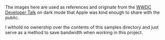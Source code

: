 The images here are used as references and originate from the [WWDC Developer Talk](https://developer.apple.com/videos/play/wwdc2018/210) on dark mode that Apple was kind enough to share with the public.

I withold no ownership over the contents of this samples directory and just serve as a method to save bandwidth when working in this project.
